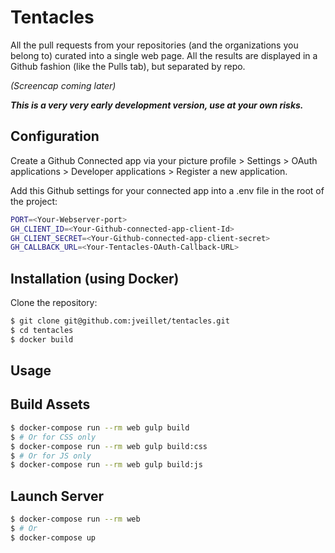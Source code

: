 # Tentacles

All the pull requests from your repositories (and the organizations you belong to) curated into a single web page.
All the results are displayed in a Github fashion (like the Pulls tab), but separated by repo.

_(Screencap coming later)_

__*This is a very very early development version, use at your own risks.*__

## Configuration

Create a Github Connected app via your picture profile > Settings > OAuth applications > Developer applications > Register a new application.

Add this Github settings for your connected app into a .env file in the root of the project:

```bash
PORT=<Your-Webserver-port>
GH_CLIENT_ID=<Your-Github-connected-app-client-Id>
GH_CLIENT_SECRET=<Your-Github-connected-app-client-secret>
GH_CALLBACK_URL=<Your-Tentacles-OAuth-Callback-URL>
```

## Installation (using Docker)

Clone the repository:
```bash
$ git clone git@github.com:jveillet/tentacles.git
$ cd tentacles
$ docker build
```

## Usage

## Build Assets

```bash
$ docker-compose run --rm web gulp build
$ # Or for CSS only
$ docker-compose run --rm web gulp build:css
$ # Or for JS only
$ docker-compose run --rm web gulp build:js
```

## Launch Server

```bash
$ docker-compose run --rm web
$ # Or
$ docker-compose up
```


